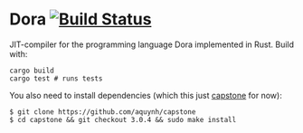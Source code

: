 # Dora [![Build Status](https://travis-ci.org/dinfuehr/dora-rust.svg?branch=master)](https://travis-ci.org/dinfuehr/dora-rust)

JIT-compiler for the programming language Dora implemented in Rust. Build with:

```
cargo build
cargo test # runs tests
```

You also need to install dependencies (which this just [capstone](https://github.com/aquynh/capstone) for now):

```
$ git clone https://github.com/aquynh/capstone
$ cd capstone && git checkout 3.0.4 && sudo make install
```
